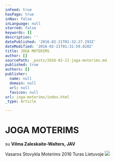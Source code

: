 ```yaml
---
inFeed: true
hasPage: true
inNav: false
inLanguage: null
starred: false
keywords: []
description: ''
datePublished: '2016-02-21T01:32:27.293Z'
dateModified: '2016-02-21T01:31:59.820Z'
title: JOGA MOTERIMS
author: []
sourcePath: _posts/2016-02-21-joga-moterims.md
published: true
authors: []
publisher:
  name: null
  domain: null
  url: null
  favicon: null
url: joga-moterims/index.html
_type: Article

---
```

# JOGA MOTERIMS

su **Vilma Zaleskaite-Walters, JAV**

Vasaros Stovykla Moterims   2016 Turas Lietuvoje
![](https://the-grid-user-content.s3-us-west-2.amazonaws.com/2633a0c8-1aaa-4ebf-a984-9c1e88648a82.jpg)